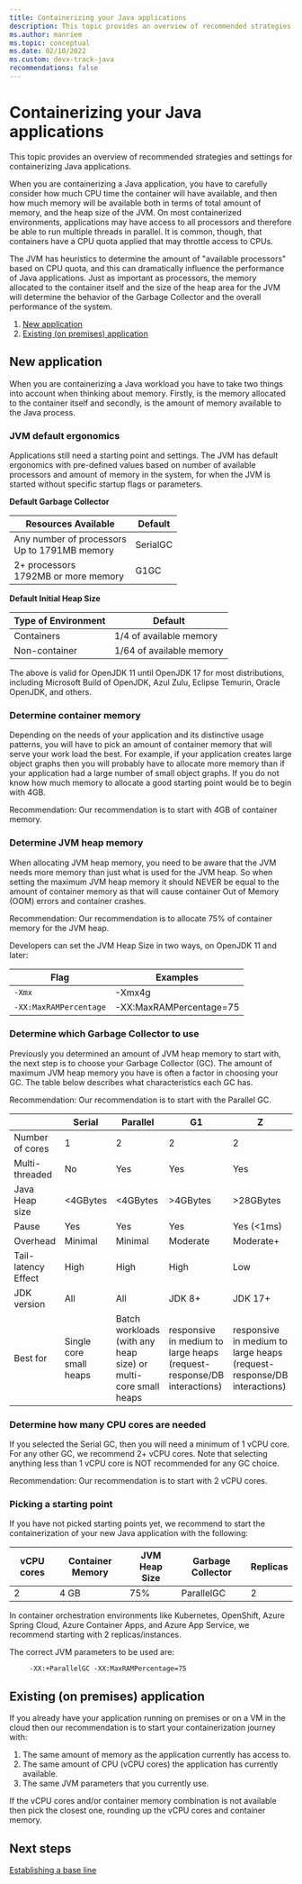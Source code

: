```yaml
---
title: Containerizing your Java applications
description: This topic provides an overview of recommended strategies for containerizing your Java applications.
ms.author: manriem
ms.topic: conceptual
ms.date: 02/10/2022
ms.custom: devx-track-java
recommendations: false
---
```


# Containerizing your Java applications

This topic provides an overview of recommended strategies and settings for containerizing Java applications.

When you are containerizing a Java application, you have to carefully consider how much CPU time the container will have available, and then how much memory will be available both in terms of total amount of memory, and the heap size of the JVM. On most containerized environments, applications may have access to all processors and therefore be able to run multiple threads in parallel. It is common, though, that containers have a CPU quota applied that may throttle access to CPUs. 

The JVM has heuristics to determine the amount of "available processors" based on CPU quota, and this can dramatically influence the performance of Java applications. Just as important as processors, the memory allocated to the container itself and the size of the heap area for the JVM will determine the behavior of the Garbage Collector and the overall performance of the system.

1. [New application](#new-application)
1. [Existing (on premises) application](#existing-on-premises-application)

## New application

When you are containerizing a Java workload you have to take two things into account when thinking about memory. Firstly, is the memory allocated to the container itself and secondly, is the amount of memory available to the Java process.

### JVM default ergonomics

Applications still need a starting point and settings. The JVM has default ergonomics with pre-defined values based on number of available processors and amount of memory in the system, for when the JVM is started without specific startup flags or parameters.

**Default Garbage Collector**

| Resources Available                                | Default                   |
|----------------------------------------------------|---------------------------|
| Any number of processors <br/> Up to 1791MB memory | SerialGC                  |
| 2+ processors <br/> 1792MB or more memory          | G1GC                      |

**Default Initial Heap Size**

| Type of Environment | Default                  |
|---------------------|--------------------------|
| Containers          | 1/4 of available memory  |
| Non-container       | 1/64 of available memory |

The above is valid for OpenJDK 11 until OpenJDK 17 for most distributions, including Microsoft Build of OpenJDK, Azul Zulu, Eclipse Temurin, Oracle OpenJDK, and others.

### Determine container memory

Depending on the needs of your application and its distinctive usage patterns, you will have to pick an amount of container memory that will serve your work load the best. For example, if your application creates large object graphs then you will probably have to allocate more memory than if your application had a large number of small object graphs. If you do not know how much memory to allocate a good starting point would be to begin with 4GB.

Recommendation: Our recommendation is to start with 4GB of container memory.

### Determine JVM heap memory

When allocating JVM heap memory, you need to be aware that the JVM needs more memory than just what is used for the JVM heap. So when setting the maximum JVM heap memory it should NEVER be equal to the amount of container memory as that will cause container Out of Memory (OOM) errors and container crashes.

Recommendation: Our recommendation is to allocate 75% of container memory for the JVM heap.

Developers can set the JVM Heap Size in two ways, on OpenJDK 11 and later:

| Flag                   | Examples                |
|------------------------|-------------------------|
| `-Xmx`                 | -Xmx4g                  |
| `-XX:MaxRAMPercentage` | -XX:MaxRAMPercentage=75 |

### Determine which Garbage Collector to use

Previously you determined an amount of JVM heap memory to start with, the next step is to choose your Garbage Collector (GC). The amount of maximum JVM heap memory you have is often a factor in choosing your GC. The table below describes what characteristics each GC has.

Recommendation: Our recommendation is to start with the Parallel GC.

|                 | Serial | Parallel | G1 | Z | Shenandoah |
| --------------- | ------ | -------- | -- | - | ---------- |
| Number of cores | 1 | 2 | 2 | 2 | 2 |
| Multi-threaded  | No | Yes | Yes | Yes | Yes |
| Java Heap size  | <4GBytes | <4GBytes | >4GBytes | >28GBytes | >4GBytes |
| Pause           | Yes | Yes | Yes | Yes (<1ms) | Yes (<10ms) |
| Overhead        | Minimal | Minimal | Moderate | Moderate+| Moderate++ |
| Tail-latency Effect | High | High | High | Low | Moderate |
| JDK version     | All | All | JDK 8+ | JDK 17+ | JDK 11+ |
| Best for        | Single core small heaps | Batch workloads (with any heap size) or multi-core small heaps | responsive in medium to large heaps (request-response/DB interactions) | responsive in medium to large heaps (request-response/DB interactions) | responsive in medium to large heaps (request-response/DB interactions) |


### Determine how many CPU cores are needed

If you selected the Serial GC, then you will need a minimum of 1 vCPU core. For any other GC, we recommend 2+ vCPU cores. Note that selecting anything less than 1 vCPU core is NOT recommended for any GC choice.

Recommendation: Our recommendation is to start with 2 vCPU cores.

### Picking a starting point

If you have not picked starting points yet, we recommend to start the containerization of your new Java application with the following:

| vCPU cores | Container Memory | JVM Heap Size | Garbage Collector | Replicas |
|------------|------------------|---------------|-------------------|----------|
| 2          | 4 GB             | 75%           | ParallelGC        | 2        |

In container orchestration environments like Kubernetes, OpenShift, Azure Spring Cloud, Azure Container Apps, and Azure App Service, we recommend starting with 2 replicas/instances.

The correct JVM parameters to be used are:

         -XX:+ParallelGC -XX:MaxRAMPercentage=75 

## Existing (on premises) application 

If you already have your application running on premises or on a VM in the cloud then our recommendation is to start your containerization journey with:

1. The same amount of memory as the application currently has access to.
1. The same amount of CPU (vCPU cores) the application has currently available.
1. The same JVM parameters that you currently use.

If the vCPU cores and/or container memory combination is not available then pick the closest one, rounding up the vCPU cores and container memory.

## Next steps

[Establishing a base line](containers-baseline.md)
